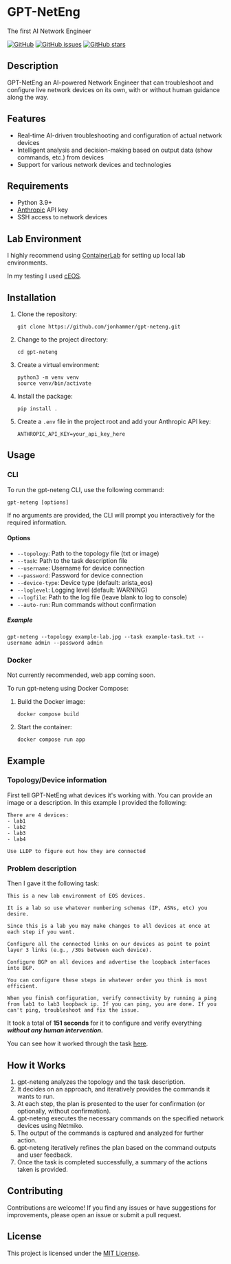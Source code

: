 # GPT-NetEng

The first AI Network Engineer

[![GitHub](https://img.shields.io/github/license/jonhammer/gpt-neteng)](https://github.com/jonhammer/gpt-neteng/blob/main/LICENSE)
[![GitHub issues](https://img.shields.io/github/issues/jonhammer/gpt-neteng)](https://github.com/jonhammer/gpt-neteng/issues)
[![GitHub stars](https://img.shields.io/github/stars/jonhammer/gpt-neteng)](https://github.com/jonhammer/gpt-neteng/stargazers)

## Description
GPT-NetEng an AI-powered Network Engineer that can troubleshoot and configure live network devices on its own, with or without human guidance along the way.

## Features
- Real-time AI-driven troubleshooting and configuration of actual network devices
- Intelligent analysis and decision-making based on output data (show commands, etc.) from devices
- Support for various network devices and technologies

## Requirements

- Python 3.9+
- [Anthropic](https://www.anthropic.com/) API key
- SSH access to network devices

## Lab Environment

I highly recommend using [ContainerLab](https://containerlab.srlinux.dev/) for setting up local lab environments.

In my testing I used [cEOS](https://www.arista.com/en/support/software-download).

## Installation

1. Clone the repository:
   ```
   git clone https://github.com/jonhammer/gpt-neteng.git
   ```

2. Change to the project directory:
   ```
   cd gpt-neteng
   ```

3. Create a virtual environment:
   ```
   python3 -m venv venv
   source venv/bin/activate
   ```

4. Install the package:
   ```
   pip install .
   ```

5. Create a `.env` file in the project root and add your Anthropic API key:
   ```
   ANTHROPIC_API_KEY=your_api_key_here
   ```
   
## Usage

### CLI

To run the gpt-neteng CLI, use the following command:
```
gpt-neteng [options]
```

If no arguments are provided, the CLI will prompt you interactively for the required information.

#### Options

- `--topology`: Path to the topology file (txt or image)
- `--task`: Path to the task description file
- `--username`: Username for device connection
- `--password`: Password for device connection
- `--device-type`: Device type (default: arista_eos)
- `--loglevel`: Logging level (default: WARNING)
- `--logfile`: Path to the log file (leave blank to log to console)
- `--auto-run`: Run commands without confirmation

##### Example

```
gpt-neteng --topology example-lab.jpg --task example-task.txt --username admin --password admin
```

### Docker

Not currently recommended, web app coming soon.

To run gpt-neteng using Docker Compose:

1. Build the Docker image:
   ```
   docker compose build
   ```

2. Start the container:
   ```
   docker compose run app
   ```



## Example
### Topology/Device information
First tell GPT-NetEng what devices it's working with. You can provide an image or a description. In this example I provided the following:

```
There are 4 devices:
- lab1
- lab2
- lab3
- lab4

Use LLDP to figure out how they are connected
```


### Problem description

Then I gave it the following task:

```
This is a new lab environment of EOS devices.

It is a lab so use whatever numbering schemas (IP, ASNs, etc) you desire.

Since this is a lab you may make changes to all devices at once at each step if you want.

Configure all the connected links on our devices as point to point layer 3 links (e.g., /30s between each device).

Configure BGP on all devices and advertise the loopback interfaces into BGP.

You can configure these steps in whatever order you think is most efficient.

When you finish configuration, verify connectivity by running a ping from lab1 to lab3 loopback ip. If you can ping, you are done. If you can't ping, troubleshoot and fix the issue.
```

It took a total of **151 seconds** for it to configure and verify everything ***without any human intervention.***

You can see how it worked through the task [here](https://gist.githubusercontent.com/jonhammer/b8c7eddcd20184b0ac4e417b8b6c4d05/raw/42a347797fcf8eff6b12cd4ee91eec287463941d/gistfile1.txt).

## How it Works

1. gpt-neteng analyzes the topology and the task description.
2. It decides on an approach, and iteratively provides the commands it wants to run.
3. At each step, the plan is presented to the user for confirmation (or optionally, without confirmation).
4. gpt-neteng executes the necessary commands on the specified network devices using Netmiko.
5. The output of the commands is captured and analyzed for further action.
6. gpt-neteng iteratively refines the plan based on the command outputs and user feedback.
7. Once the task is completed successfully, a summary of the actions taken is provided.

## Contributing

Contributions are welcome! If you find any issues or have suggestions for improvements, please open an issue or submit a pull request.

## License

This project is licensed under the [MIT License](https://github.com/jonhammer/gpt-neteng/blob/main/LICENSE).